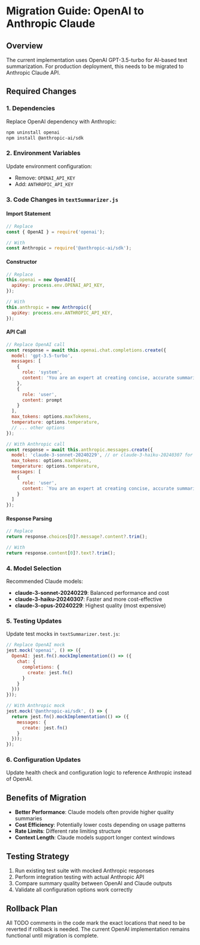 # Migration Guide: OpenAI to Anthropic Claude

## Overview
The current implementation uses OpenAI GPT-3.5-turbo for AI-based text summarization. For production deployment, this needs to be migrated to Anthropic Claude API.

## Required Changes

### 1. Dependencies
Replace OpenAI dependency with Anthropic:
```bash
npm uninstall openai
npm install @anthropic-ai/sdk
```

### 2. Environment Variables
Update environment configuration:
- Remove: `OPENAI_API_KEY`
- Add: `ANTHROPIC_API_KEY`

### 3. Code Changes in `textSummarizer.js`

#### Import Statement
```javascript
// Replace
const { OpenAI } = require('openai');

// With
const Anthropic = require('@anthropic-ai/sdk');
```

#### Constructor
```javascript
// Replace
this.openai = new OpenAI({
  apiKey: process.env.OPENAI_API_KEY,
});

// With
this.anthropic = new Anthropic({
  apiKey: process.env.ANTHROPIC_API_KEY,
});
```

#### API Call
```javascript
// Replace OpenAI call
const response = await this.openai.chat.completions.create({
  model: 'gpt-3.5-turbo',
  messages: [
    {
      role: 'system',
      content: 'You are an expert at creating concise, accurate summaries...'
    },
    {
      role: 'user',
      content: prompt
    }
  ],
  max_tokens: options.maxTokens,
  temperature: options.temperature,
  // ... other options
});

// With Anthropic call
const response = await this.anthropic.messages.create({
  model: 'claude-3-sonnet-20240229', // or claude-3-haiku-20240307 for faster/cheaper
  max_tokens: options.maxTokens,
  temperature: options.temperature,
  messages: [
    {
      role: 'user',
      content: `You are an expert at creating concise, accurate summaries of technical content, particularly in AI/ML and technology domains.\n\n${prompt}`
    }
  ]
});
```

#### Response Parsing
```javascript
// Replace
return response.choices[0]?.message?.content?.trim();

// With
return response.content[0]?.text?.trim();
```

### 4. Model Selection
Recommended Claude models:
- **claude-3-sonnet-20240229**: Balanced performance and cost
- **claude-3-haiku-20240307**: Faster and more cost-effective
- **claude-3-opus-20240229**: Highest quality (most expensive)

### 5. Testing Updates
Update test mocks in `textSummarizer.test.js`:
```javascript
// Replace OpenAI mock
jest.mock('openai', () => ({
  OpenAI: jest.fn().mockImplementation(() => ({
    chat: {
      completions: {
        create: jest.fn()
      }
    }
  }))
}));

// With Anthropic mock
jest.mock('@anthropic-ai/sdk', () => {
  return jest.fn().mockImplementation(() => ({
    messages: {
      create: jest.fn()
    }
  }));
});
```

### 6. Configuration Updates
Update health check and configuration logic to reference Anthropic instead of OpenAI.

## Benefits of Migration
- **Better Performance**: Claude models often provide higher quality summaries
- **Cost Efficiency**: Potentially lower costs depending on usage patterns
- **Rate Limits**: Different rate limiting structure
- **Context Length**: Claude models support longer context windows

## Testing Strategy
1. Run existing test suite with mocked Anthropic responses
2. Perform integration testing with actual Anthropic API
3. Compare summary quality between OpenAI and Claude outputs
4. Validate all configuration options work correctly

## Rollback Plan
All TODO comments in the code mark the exact locations that need to be reverted if rollback is needed. The current OpenAI implementation remains functional until migration is complete.